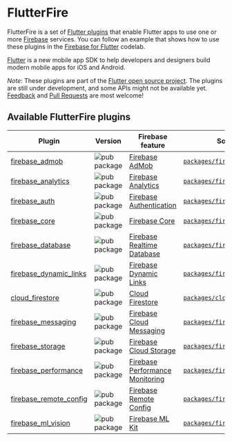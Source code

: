 # FlutterFire

FlutterFire is a set of [Flutter plugins](https://flutter.io/platform-plugins/)
that enable Flutter apps to use one or more [Firebase](https://firebase.google.com/) services. You can follow an example that shows how to use these plugins in the [Firebase for Flutter](https://codelabs.developers.google.com/codelabs/flutter-firebase/index.html#0) codelab.

[Flutter](https://flutter.io) is a new mobile app SDK to help developers and
designers build modern mobile apps for iOS and Android.
  
*Note*: These plugins are part of the [Flutter open source project](https://github.com/flutter). 
The plugins are still under development, and some APIs might not be available yet. 
[Feedback](https://github.com/flutter/flutter/issues) and [Pull Requests](https://github.com/flutter/plugins/pulls) are most welcome!
 
## Available FlutterFire plugins

| Plugin | Version | Firebase feature | Source code |
|---|---|---|---|
| [firebase_admob][admob_pub] | ![pub package][admob_badge] | [Firebase AdMob][admob_product] | [`packages/firebase_admob`][admob_code] |
| [firebase_analytics][analytics_pub] | ![pub package][analytics_badge] | [Firebase Analytics][analytics_product] | [`packages/firebase_analytics`][analytics_code] |
| [firebase_auth][auth_pub] | ![pub package][auth_badge] | [Firebase Authentication][auth_product] | [`packages/firebase_auth`][auth_code] |
| [firebase_core][core_pub] | ![pub package][core_badge] | [Firebase Core][core_product] | [`packages/firebase_core`][core_code] |
| [firebase_database][database_pub] | ![pub package][database_badge] | [Firebase Realtime Database][database_product] | [`packages/firebase_database`][database_code] |
| [firebase_dynamic_links][dynamic_links_pub] | ![pub package][dynamic_links_badge] | [Firebase Dynamic Links][dynamic_links_product] | [`packages/firebase_dynamic_links`][dynamic_links_code] |
| [cloud_firestore][firestore_pub] | ![pub package][firestore_badge] | [Cloud Firestore][firestore_product] | [`packages/cloud_firestore`][firestore_code] |
| [firebase_messaging][messaging_pub] | ![pub package][messaging_badge] | [Firebase Cloud Messaging][messaging_product] | [`packages/firebase_messaging`][messaging_code] |
| [firebase_storage][storage_pub] | ![pub package][storage_badge] | [Firebase Cloud Storage][storage_product] | [`packages/firebase_storage`][storage_code] |
| [firebase_performance][performance_pub] | ![pub package][performance_badge] | [Firebase Performance Monitoring][performance_product] | [`packages/firebase_performance`][performance_code] |
| [firebase_remote_config][remote_config_pub] | ![pub package][remote_config_badge] | [Firebase Remote Config][remote_config_product] | [`packages/firebase_remote_config`][remote_config_code] |
| [firebase_ml_vision][ml_vision_pub] | ![pub package][ml_vision_badge] | [Firebase ML Kit][ml_vision_product] | [`packages/firebase_ml_vision`][ml_vision_code] |

[admob_pub]: https://pub.dartlang.org/packages/firebase_admob
[admob_product]: https://firebase.google.com/docs/admob/
[admob_code]: https://github.com/flutter/plugins/tree/master/packages/firebase_admob
[admob_badge]: https://img.shields.io/pub/v/firebase_admob.svg

[analytics_pub]: https://pub.dartlang.org/packages/firebase_analytics
[analytics_product]: https://firebase.google.com/products/analytics/
[analytics_code]: https://github.com/flutter/plugins/tree/master/packages/firebase_analytics
[analytics_badge]: https://img.shields.io/pub/v/firebase_analytics.svg

[auth_pub]: https://pub.dartlang.org/packages/firebase_auth
[auth_product]: https://firebase.google.com/products/auth/
[auth_code]: https://github.com/flutter/plugins/tree/master/packages/firebase_auth
[auth_badge]: https://img.shields.io/pub/v/firebase_auth.svg

[firestore_pub]: https://pub.dartlang.org/packages/cloud_firestore
[firestore_product]: https://firebase.google.com/products/firestore/
[firestore_code]: https://github.com/flutter/plugins/tree/master/packages/cloud_firestore
[firestore_badge]: https://img.shields.io/pub/v/cloud_firestore.svg

[core_pub]: https://pub.dartlang.org/packages/firebase_core
[core_product]: https://firebase.google.com/
[core_code]: https://github.com/flutter/plugins/tree/master/packages/firebase_core
[core_badge]: https://img.shields.io/pub/v/firebase_core.svg

[database_pub]: https://pub.dartlang.org/packages/firebase_database
[database_product]: https://firebase.google.com/products/database/
[database_code]: https://github.com/flutter/plugins/tree/master/packages/firebase_database
[database_badge]: https://img.shields.io/pub/v/firebase_database.svg

[messaging_pub]: https://pub.dartlang.org/packages/firebase_messaging
[messaging_product]: https://firebase.google.com/products/cloud-messaging/
[messaging_code]: https://github.com/flutter/plugins/tree/master/packages/firebase_messaging
[messaging_badge]: https://img.shields.io/pub/v/firebase_messaging.svg

[storage_pub]: https://pub.dartlang.org/packages/firebase_storage
[storage_product]: https://firebase.google.com/products/storage/
[storage_code]: https://github.com/flutter/plugins/tree/master/packages/firebase_storage
[storage_badge]: https://img.shields.io/pub/v/firebase_storage.svg

[performance_pub]: https://pub.dartlang.org/packages/firebase_performance
[performance_product]: https://firebase.google.com/products/performance/
[performance_code]: https://github.com/flutter/plugins/tree/master/packages/firebase_performance
[performance_badge]: https://img.shields.io/pub/v/firebase_performance.svg

[remote_config_pub]: https://pub.dartlang.org/packages/firebase_remote_config
[remote_config_product]: https://firebase.google.com/products/remote-config/
[remote_config_code]: https://github.com/flutter/plugins/tree/master/packages/firebase_remote_config
[remote_config_badge]: https://img.shields.io/pub/v/firebase_remote_config.svg

[dynamic_links_pub]: https://pub.dartlang.org/packages/firebase_dynamic_links
[dynamic_links_product]: https://firebase.google.com/products/dynamic-links/
[dynamic_links_code]: https://github.com/flutter/plugins/tree/master/packages/firebase_dynamic_links
[dynamic_links_badge]: https://img.shields.io/pub/v/firebase_dynamic_links.svg

[ml_vision_pub]: https://pub.dartlang.org/packages/firebase_ml_vision
[ml_vision_product]: https://firebase.google.com/products/ml-kit/
[ml_vision_code]: https://github.com/flutter/plugins/tree/master/packages/firebase_ml_vision
[ml_vision_badge]: https://img.shields.io/pub/v/firebase_ml_vision.svg

